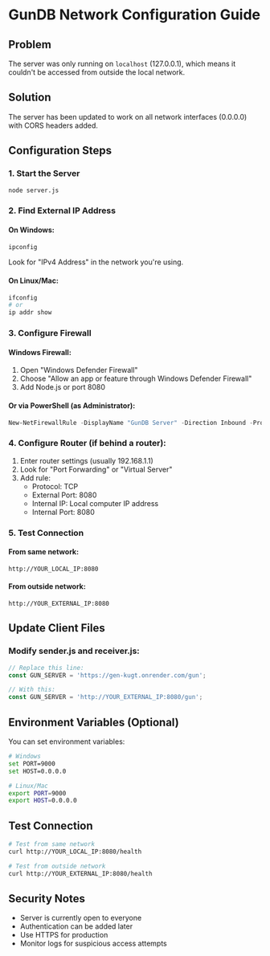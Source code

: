 # GunDB Network Configuration Guide

## Problem
The server was only running on `localhost` (127.0.0.1), which means it couldn't be accessed from outside the local network.

## Solution
The server has been updated to work on all network interfaces (0.0.0.0) with CORS headers added.

## Configuration Steps

### 1. Start the Server
```bash
node server.js
```

### 2. Find External IP Address
#### On Windows:
```cmd
ipconfig
```
Look for "IPv4 Address" in the network you're using.

#### On Linux/Mac:
```bash
ifconfig
# or
ip addr show
```

### 3. Configure Firewall
#### Windows Firewall:
1. Open "Windows Defender Firewall"
2. Choose "Allow an app or feature through Windows Defender Firewall"
3. Add Node.js or port 8080

#### Or via PowerShell (as Administrator):
```powershell
New-NetFirewallRule -DisplayName "GunDB Server" -Direction Inbound -Protocol TCP -LocalPort 8080 -Action Allow
```

### 4. Configure Router (if behind a router):
1. Enter router settings (usually 192.168.1.1)
2. Look for "Port Forwarding" or "Virtual Server"
3. Add rule:
   - Protocol: TCP
   - External Port: 8080
   - Internal IP: Local computer IP address
   - Internal Port: 8080

### 5. Test Connection
#### From same network:
```
http://YOUR_LOCAL_IP:8080
```

#### From outside network:
```
http://YOUR_EXTERNAL_IP:8080
```

## Update Client Files

### Modify sender.js and receiver.js:
```javascript
// Replace this line:
const GUN_SERVER = 'https://gen-kugt.onrender.com/gun';

// With this:
const GUN_SERVER = 'http://YOUR_EXTERNAL_IP:8080/gun';
```

## Environment Variables (Optional)
You can set environment variables:

```bash
# Windows
set PORT=9000
set HOST=0.0.0.0

# Linux/Mac
export PORT=9000
export HOST=0.0.0.0
```

## Test Connection
```bash
# Test from same network
curl http://YOUR_LOCAL_IP:8080/health

# Test from outside network
curl http://YOUR_EXTERNAL_IP:8080/health
```

## Security Notes
- Server is currently open to everyone
- Authentication can be added later
- Use HTTPS for production
- Monitor logs for suspicious access attempts
